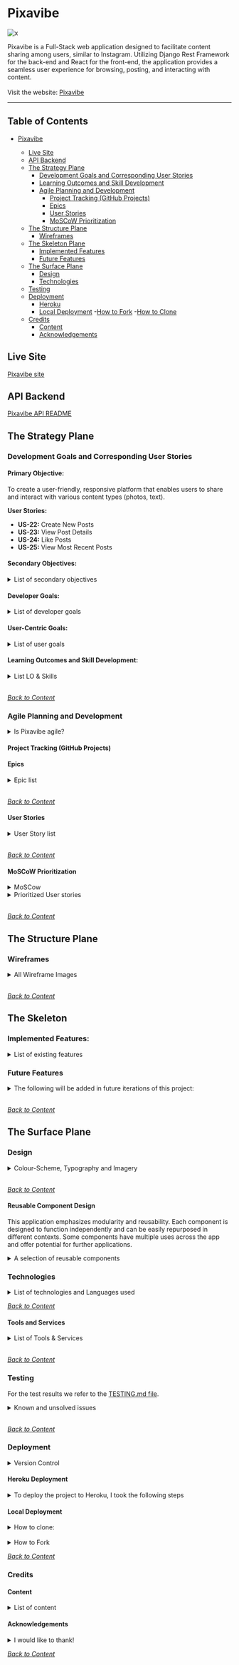 # Pixavibe

![x](/documentation/readme-image/amiresponsive.webp)

Pixavibe is a Full-Stack web application designed to facilitate content sharing among users, similar to Instagram. Utilizing Django Rest Framework for the back-end and React for the front-end, the application provides a seamless user experience for browsing, posting, and interacting with content.
<br>
<br>
Visit the website: [Pixavibe](https://pixavibe-frontend-e53fa907f215.herokuapp.com/)
<br>

<hr>

## Table of Contents

- [Pixavibe](#pixavibe)

  - [Live Site](#live-site)
  - [API Backend](#api-backend)
  - [The Strategy Plane](#the-strategy-plane)
    - [Development Goals and Corresponding User Stories](#development-goals-and-corresponding-user-stories)
    - [Learning Outcomes and Skill Development](#learning-outcomes-and-skill-development)
    - [Agile Planning and Development](#agile-planning-and-development)
      - [Project Tracking (GitHub Projects)](#project-tracking-github-projects)
      - [Epics](#epics)
      - [User Stories](#user-stories)
      - [MoSCoW Prioritization](#moscow-prioritization)
  - [The Structure Plane](#the-structure-plane)
    - [Wireframes](#wireframes)
  - [The Skeleton Plane](#the-skeleton-plane)
    - [Implemented Features](#implemented-features)
    - [Future Features](#future-features)
  - [The Surface Plane](#the-surface-plane)
    - [Design](#design)
    - [Technologies](#technologies)
  - [Testing](#testing)
  - [Deployment](#deployment)
    - [Heroku](#heroku-deployment)
    - [Local Deployment](#local-deployment) -[How to Fork](#how-to-fork) -[How to Clone](#how-to-clone)
  - [Credits](#credits)
    - [Content](#content)
    - [Acknowledgements](#acknowledgements)

## Live Site

[Pixavibe site](https://pixavibe-frontend-e53fa907f215.herokuapp.com/)

## API Backend

[Pixavibe API README](https://github.com/JaqiKal/pixavibe-api/blob/main/README.md)

## The Strategy Plane

### Development Goals and Corresponding User Stories

#### Primary Objective:

To create a user-friendly, responsive platform that enables users to share and interact with various content types (photos, text).

**User Stories:**

- **US-22:** Create New Posts
- **US-23:** View Post Details
- **US-24:** Like Posts
- **US-25:** View Most Recent Posts

#### Secondary Objectives:

<details>
<summary>List of secondary objectives</summary>
<br>

1. **Implement essential social media features such as liking, commenting, and following.**

   **User Stories:**

   - **US-34:** Add Comments to Posts
   - **US-42:** Follow/Unfollow Users
   - **US-27:** View Liked Posts
   - **US-28:** View Followed Users' Posts
   - **US-30:** Add Tags to Posts
   - **US-47:** Block/(hide) Users
   - **US-70:** Blocked Users Cannot See or Interact with the User's Posts

2. **Ensure smooth and intuitive navigation for users.**

   **User Stories:**

   - **US-14:** Navbar View on Every Page
   - **US-15:** Seamless Page Navigation
   - **US-29:** Infinite Scroll
   - **US-32:** View Post Page

3. **Maintain high performance and scalability of the application.**

   **User Stories:**

   - **US-10:** Integrate Front-End and API
   </details>

#### Developer Goals:

<details>
<summary>List of developer goals</summary>
<br>

1. **Build a robust, scalable back-end using Django Rest Framework.**

   **User Stories:**

   - **US-7:** DRF - Set Up Django Project
   - **US-8:** DRF - Design Database Models
   - **US-9:** DRF - Implement API CRUD Operations

2. **Develop a dynamic, responsive front-end with React.js.**

   **User Stories:**

   - **US-5:** Design Responsive UI
   - **US-6:** Create Reusable Components

3. **Emphasize clean, maintainable code and efficient database usage.**

   **User Stories:**

   - **US-3:** SP - Set Up Project Repositories

4. **Ensure secure user authentication and authorization mechanisms.**

   **User Stories:**

   - **US-11:** DRF - Secure User Data
   - **US-16:** Sign Up For New Account
   - **US-17:** Sign In to Access Features
   - **US-18:** Logged In Status Check
   - **US-19:** Maintain Logged-In Status
   - **US-20:** Conditional Sign In/Up Options
   - **US-70:** Blocked Users Cannot See or Interact with the User's Posts

5. **Document the development process and deployment steps clearly in README files for both front-end and back-end repositories.**

   **User Stories:**

   - **US-4:** SP - Configure Dev Environment
   - **US-12:** Write React Component Tests
   - **US-13:** DRF - Write API Endpoint Tests
   </details>

#### User-Centric Goals:

<details>
<summary>List of user goals</summary>
<br>

1. **Provide an intuitive interface for users to easily post, edit, and delete content.**

   **User Stories:**

   - **US-22:** Create New Posts
   - **US-33:** Edit My Post Details
   - **US-37:** Delete My Comments
   - **US-38:** Edit My Comment
   - **US-44:** Edit My Profile
   - **US-45:** Update Username and Password

2. **Enable social interactions through commenting, liking, and following other users.**

   **User Stories:**

   - **US-34:** Add Comments to Posts
   - **US-24:** Like Posts
   - **US-42:** Follow/Unfollow Users
   - **US-21:** View User Avatars
   - **US-36:** Read Comments on Posts
   - **US-35:** View Comment Dates

3. **Ensure easy navigation and content discovery through effective search and filter functionalities.**

   **User Stories:**

   - **US-26:** Search Posts by Keywords
   - **US-31:** Search Posts by Tags
   - **US-43:** View All Posts by Specific User
   - **US-40:** View Most Followed Profiles
   - **US-41:** View User Stats
   - **US-61:** Add category to posts
   - **US-67:** Add category filter

4. **Deliver a responsive design for optimal user experience across devices.**

   **User Stories:**

   - **US-5:** Design Responsive UI
   </details>

#### Learning Outcomes and Skill Development:

<details>
<summary>List LO & Skills</summary>
<br>

1. **To master Full-Stack development by building a comprehensive web application from scratch.**

   **User Stories:**

   - **US-7:** DRF - Set Up Django Project
   - **US-10:** Integrate Front-End and API

2. **To improve front-end skills with React.js, focusing on component-based architecture, state management, and responsive design.**

   **User Stories:**

   - **US-6:** Create Reusable Components
   - **US-5:** Design Responsive UI

3. **To refine back-end development abilities using Django Rest Framework, emphasizing API development, database design, and secure authentication.**

   **User Stories:**

   - **US-8:** DRF - Design Database Models
   - **US-11:** DRF - Secure User Data
   - **US-46:** DRF - Implement Blocking Functionality
   - **US-48:** DRF - Create Contact Form
   - **US-50:** DRF - Implement Post Tagging

4. **To apply Agile methodologies for efficient project management, incorporating user feedback and adapting to changing requirements.**

   **User Stories:**

   - **US-3:** SP - Set Up Project Repositories
   - **US-2:** SP - Identify Key Features

</details>
<br>

_<span style="color: blue;">[Back to Content](#table-of-contents)</span>_

### Agile Planning and Development

<details>
<summary>Is Pixavibe agile?</summary>
<br>

Agile methodologies and principles guide the planning and creation of Pixavibe. While not adhering strictly to traditional Agile methodologies, such as scheduled sprints or scrums. We base the development process on Agile principles, focusing on flexibility, continuous improvement, and rapid adaptation to change. Instead of using sprints, we focus directly on developing epics corresponding to backend apps and following the priority level on the User Stories within each epic. 

Our high level approach is to divide the project into phases: plan, development (incl unit testing & function testing) and continuous deployment. Documentation is created, continuously reviewed and updated along the way. Our approach is straightforward: develop features in a logical sequence, addressing core functionalities first before expanding to more complex features.

When we encounter bugs or issues, we record them as bug issues and add them to the backlog, rather than halting development. This allows us to continue progressing in other areas while periodically revisiting and prioritizing the backlog based on severity and impact. This method ensures that we maintain development momentum while systematically addressing and resolving issues.

We actively seek and analyze user feedback to identify areas for improvement, ensuring the product continuously evolves to meet user needs and expectations effectively.

We used a project [kanban board](https://github.com/users/JaqiKal/projects/14) to track progress, moving user stories between 'Todo', 'In Progress', 'Bug', and 'Done' columns as appropriate.
</details>

#### Project Tracking (GitHub Projects)

#### Epics

<details>
<summary>Epic list</summary>

<br>

- [EPIC#51: Define Set Up and Project Scope](https://github.com/JaqiKal/pixavibe-frontend/issues/51) This epic defines the project's scope and vision, identify key features, and set up the project repositories and development environment to ensure all stakeholders have a clear understanding of the project's goals and objectives and to manage the codebase efficiently.
- [EPIC#52: Design and Implement User Interface](https://github.com/JaqiKal/pixavibe-frontend/issues/52) This epic design a responsive and user-friendly interface using React to provide a seamless experience across devices.
- [EPIC#53: Set Up and Secure Django Rest Framework](https://github.com/JaqiKal/pixavibe-frontend/issues/53) This epic set up the Django Rest Framework and secure user data for building and maintaining the API.
- [EPIC#54: Integrate Front-End and Back-End](https://github.com/JaqiKal/pixavibe-frontend/issues/54) This epic ensure dynamic data fetching and display by integrating the front-end with the back-end API.
- [EPIC#55: Testing](https://github.com/JaqiKal/pixavibe-frontend/issues/55) This epic is about writing tests to ensure the functionality and reliability of the application.
- [EPIC#56: Navigation & Authentication](https://github.com/JaqiKal/pixavibe-frontend/issues/56) This epic implement navigation and authentication features to enhance user experience and security.
- [EPIC#57: Adding & Liking Posts](https://github.com/JaqiKal/pixavibe-frontend/issues/57) This epic enable users to create, view, and like posts to engage with the content.
- [EPIC#58: The Posts Page](https://github.com/JaqiKal/pixavibe-frontend/issues/58) This epic provide features to view and interact with posts, including searching and infinite scroll.
- [EPIC#59: The Post Page](https://github.com/JaqiKal/pixavibe-frontend/issues/59) This epic
- [EPIC#60: The Profile Page](https://github.com/JaqiKal/pixavibe-frontend/issues/60) This epic enable users to manage their profiles and interact with other user profiles.
- [EPIC#62: A blocking functionality so that users can manage their privacy](https://github.com/JaqiKal/pixavibe-frontend/issues/62) This epic strengthen user privacy by implementing effective blocking capabilities
- [EPIC#63: Streamlining User Engagement and Feedback Processes](https://github.com/JaqiKal/pixavibe-frontend/issues/63) This epic facilitate Efficient User Communication and Feedback Management.
- [EPIC#64: Enhance content organization through hashtags](https://github.com/JaqiKal/pixavibe-frontend/issues/64) This epic improve Content Accessibility and Organization via Advanced Tagging.

</details>

<br>

_<span style="color: blue;">[Back to Content](#table-of-contents)</span>_

#### User Stories

<details>
<summary>User Story list</summary>

<br>

SP = Set up phase, aka inception /sprint zero, foundational tasks necessary before main development begins.<br>
DRF = developing functionalities that are typically part of the Django REST Framework (DRF) phase.<br>

The unmarked are part of the development during Frontend phase.<br>

| US-ID                                                        | Area                        | User story Title                                           | Statement                                                                                                                                                               |
| ------------------------------------------------------------ | --------------------------- | ---------------------------------------------------------- | ----------------------------------------------------------------------------------------------------------------------------------------------------------------------- |
| [1](https://github.com/JaqiKal/pixavibe-frontend/issues/1)   | Scope                       | SP - Define Project Scope                                  | As a product owner, I want to define the project scope and vision so that all stakeholders have a clear understanding of the project's goals and objectives             |
| [2](https://github.com/JaqiKal/pixavibe-frontend/issues/2)   | Scope                       | SP - Identify Key Features                                 | As a product owner, I want to identify key features and functionalities required for the application so that it meets user needs effectively                            |
| [3](https://github.com/JaqiKal/pixavibe-frontend/issues/3)   | Development                 | SP - Set Up Project Repositories                           | As a developer, I want to set up a project repository for the front-end and back-end so that I can manage the codebase efficiently                                      |
| [4](https://github.com/JaqiKal/pixavibe-frontend/issues/4)   | Development                 | SP - Configure Dev Environment                             | As a developer, I want to configure the development environment so that I can ensure consistent setup across different machines                                         |
| [5](https://github.com/JaqiKal/pixavibe-frontend/issues/5)   | Development                 | Design Responsive UI                                       | As a developer, I want to design a responsive user interface using React so that users have a seamless experience across devices                                        |
| [6](https://github.com/JaqiKal/pixavibe-frontend/issues/6)   | Development                 | Create Reusable Components                                 | As a developer, I want to create reusable components in React so that the codebase is maintainable and scalable                                                         |
| [7](https://github.com/JaqiKal/pixavibe-frontend/issues/7)   | Development                 | DRF - Set Up Django Project                                | As a developer, I want to create a Django project and set up the Django Rest Framework so that I can build the API                                                      |
| [8](https://github.com/JaqiKal/pixavibe-frontend/issues/5)   | Development                 | DRF - Design Database Models                               | As a developer, I want to design database models so that the data is structured logically                                                                               |
| [9](https://github.com/JaqiKal/pixavibe-frontend/issues/9)   | Development                 | DRF - Implement API CRUD Operations                        | As a developer, I want to implement CRUD operations in the API so that users can manage their content                                                                   |
| [10](https://github.com/JaqiKal/pixavibe-frontend/issues/10) | Development                 | Integrate Front-End and API                                | As a developer, I want to integrate the front-end with the back-end API so that data can be fetched and displayed dynamically                                           |
| [11](https://github.com/JaqiKal/pixavibe-frontend/issues/11) | Development                 | DRF - Secure User Data                                     | As a developer, I want to secure user data by storing passwords hashed and ensuring sensitive information is protected                                                  |
| [12](https://github.com/JaqiKal/pixavibe-frontend/issues/12) | Development                 | Write React Component Tests                                | As a developer, I want to write tests so that I can ensure the functionality of my React components                                                                     |
| [13](https://github.com/JaqiKal/pixavibe-frontend/issues/13) | Development                 | DRF - Write API Endpoint Tests                             | As a developer, I want to write tests so that I can verify the correctness of the API endpoints                                                                         |
| [14](https://github.com/JaqiKal/pixavibe-frontend/issues/14) | Navigation & Authentication | Navbar View on Every Page                                  | As a user I can view a navbar from every page so that I can navigate easily between pages                                                                               |
| [15](https://github.com/JaqiKal/pixavibe-frontend/issues/15) | Navigation & Authentication | Seamless Page Navigation                                   | As a user I can navigate through pages quickly so that I can view content seamlessly without page refresh                                                               |
| [16](https://github.com/JaqiKal/pixavibe-frontend/issues/16) | Navigation & Authentication | Sign Up for New Account                                    | As a user I can create a new account so that I can access all the features for signed up users                                                                          |
| [17](https://github.com/JaqiKal/pixavibe-frontend/issues/17) | Navigation & Authentication | Sign In to Access Features                                 | As a user I can sign in to the app so that I can access functionality for logged in users                                                                               |
| [18](https://github.com/JaqiKal/pixavibe-frontend/issues/18) | Navigation & Authentication | Logged In Status Check                                     | As a user I can tell if I am logged in or not so that I can log in if I need to                                                                                         |
| [19](https://github.com/JaqiKal/pixavibe-frontend/issues/19) | Navigation & Authentication | Maintain Logged-In Status                                  | As a user I can maintain my logged-in status until I choose to log out so that my user experience is not compromised                                                    |
| [20](https://github.com/JaqiKal/pixavibe-frontend/issues/20) | Navigation & Authentication | Conditional Sign In/Up Options                             | Conditional rendering - As a logged out user I can see sign in and sign up options so that I can sign in/sign up                                                        |
| [21](https://github.com/JaqiKal/pixavibe-frontend/issues/21) | Navigation & Authentication | View User Avatars                                          | As a user I can view user's avatars so that I can easily identify users of the application                                                                              |
| [22](https://github.com/JaqiKal/pixavibe-frontend/issues/22) | Adding & Liking Posts       | Create New Posts                                           | As a logged in user I can create posts so that I can share my images with the world!                                                                                    |
| [23](https://github.com/JaqiKal/pixavibe-frontend/issues/23) | Adding & Liking Posts       | View Post Details                                          | As a user I can view the details of a single post so that I can learn more about it                                                                                     |
| [24](https://github.com/JaqiKal/pixavibe-frontend/issues/24) | Adding & Liking Posts       | Like Posts                                                 | As a logged in user I can like a post so that I can show my support for the posts that interest me                                                                      |
| [25](https://github.com/JaqiKal/pixavibe-frontend/issues/25) | The Posts Page              | View Most Recent Posts                                     | As a user I can view all the most recent posts, ordered by most recently created first so that I am up to date with the newest content                                  |
| [26](https://github.com/JaqiKal/pixavibe-frontend/issues/26) | The Posts Page              | Search Posts by Keywords                                   | As a user, I can search for posts with keywords, so that I can find the posts and user profiles I am most interested in                                                 |
| [27](https://github.com/JaqiKal/pixavibe-frontend/issues/27) | The Posts Page              | View Liked Posts                                           | As a logged in user I can view the posts I liked so that I can find the posts I enjoy the most                                                                          |
| [28](https://github.com/JaqiKal/pixavibe-frontend/issues/28) | The Posts Page              | View Followed Users' Posts                                 | As a logged in user I can view content filtered by users I follow so that I can keep up to date with what they are posting about                                        |
| [29](https://github.com/JaqiKal/pixavibe-frontend/issues/29) | The Posts Page              | Infinite scroll                                            | As a user I can keep scrolling through the images on the site, that are loaded for me automatically so that I don't have to click on "next page" etc                    |
| [30](https://github.com/JaqiKal/pixavibe-frontend/issues/30) | The Posts Page              | Add hashtags to Posts                                      | As a user, I want to add hashtags to my posts so that they are easier to find                                                                                           |
| [31](https://github.com/JaqiKal/pixavibe-frontend/issues/31) | The Posts Page              | Search Posts by hashtag                                    | As a user, I want to search for posts by hashtags so that I can find related content                                                                                    |
| [67](https://github.com/JaqiKal/pixavibe-frontend/issues/67) | The Posts Page              | Add category to posts                                      | As a user, I want to add category to my posts so that they are easier to find                                                                                           |
| [71](https://github.com/JaqiKal/pixavibe-frontend/issues/71) | The Posts Page              | Add category filter                                        | As a user, I want to be able to filter category so that posts are easier to find                                                                                        |
| [32](https://github.com/JaqiKal/pixavibe-frontend/issues/32) | The Post Page               | View Post Page                                             | As a user I can view the posts page so that I can read the comments about the post                                                                                      |
| [33](https://github.com/JaqiKal/pixavibe-frontend/issues/33) | The Post Page               | Edit My Post Details                                       | As a post owner I can edit my post title and description so that I can make corrections or update my post after it was created                                          |
| [34](https://github.com/JaqiKal/pixavibe-frontend/issues/34) | The Post Page               | Add Comments to Posts                                      | As a logged in user I can add comments to a post so that I can share my thoughts about the post                                                                         |
| [35](https://github.com/JaqiKal/pixavibe-frontend/issues/35) | The Post Page               | View Comment Dates                                         | As a user I can see how long ago a comment was made so that I know how old a comment is                                                                                 |
| [36](https://github.com/JaqiKal/pixavibe-frontend/issues/36) | The Post Page               | Read Comments on Posts                                     | As a user I can read comments on posts so that I can read what other users think about the posts                                                                        |
| [37](https://github.com/JaqiKal/pixavibe-frontend/issues/37) | The Post Page               | Delete My Comments                                         | As an owner of a comment I can delete my comment so that I can control removal of my comment from the application                                                       |
| [38](https://github.com/JaqiKal/pixavibe-frontend/issues/38) | The Post Page               | Edit My comment                                            | As an owner of a comment I can edit my comment so that I can fix or update my existing comment                                                                          |
| [39](https://github.com/JaqiKal/pixavibe-frontend/issues/39) | The Profile Page            | View User Profiles                                         | As a user I can view other users profiles so that I can see their posts and learn more about them                                                                       |
| [40](https://github.com/JaqiKal/pixavibe-frontend/issues/40) | The Profile Page            | View Most Followed Profiles                                | As a user I can see a list of the most followed profiles so that I can see which profiles are popular                                                                   |
| [41](https://github.com/JaqiKal/pixavibe-frontend/issues/41) | The Profile Page            | View User Stats                                            | As a user I can view statistics about a specific user: bio, number of posts, follows and users followed so that I can learn more about them                             |
| [42](https://github.com/JaqiKal/pixavibe-frontend/issues/42) | The Profile Page            | Follow/Unfollow Users                                      | Follow/Unfollow a user: As a logged in user I can follow and unfollow other users so that I can see and remove posts by specific users in my posts feed                 |
| [43](https://github.com/JaqiKal/pixavibe-frontend/issues/43) | The Profile Page            | View All Posts by specific User                            | As a user I can view all the posts by a specific user so that I can catch up on their latest posts, or decide I want to follow them                                     |
| [44](https://github.com/JaqiKal/pixavibe-frontend/issues/44) | The Profile Page            | Edit My Profile                                            | As a logged in user I can edit my profile so that I can change my profile picture and bio                                                                               |
| [45](https://github.com/JaqiKal/pixavibe-frontend/issues/45) | The Profile Page            | Update username and password                               | As a logged in user I can update my username and password so that I can change my display name and keep my profile secure                                               |
| [46](https://github.com/JaqiKal/pixavibe-frontend/issues/46) | The Profile Page            | DRF - Implement Blocking Functionality                     | As a developer, I want to implement a blocking functionality so that users can manage their privacy effectively                                                         |
| [47](https://github.com/JaqiKal/pixavibe-frontend/issues/47) | The Profile Page            | Block/(Hide) Users                                         | As a user, I want to be able to block other users so that they cannot interact with my content                                                                          |
| [48](https://github.com/JaqiKal/pixavibe-frontend/issues/48) | The Profile Page            | DRF - Create Contact Form                                  | As a developer, I want to create a contact form that stores user queries, complaints, or suggestions in the Contact model so that the platform can handle user feedback |
| [49](https://github.com/JaqiKal/pixavibe-frontend/issues/49) | The Profile Page            | Send Feedback to Admins                                    | As a user, I want to send feedback or queries to the platform administrators so that I can report issues or suggest improvements                                        |
| [50](https://github.com/JaqiKal/pixavibe-frontend/issues/50) | The Profile Page            | DRF - Implement Post Tagging                               | As a developer, I want to implement tagging functionality for posts so that users can categorize their content                                                          |
| [70](https://github.com/JaqiKal/pixavibe-frontend/issues/70) | The Profile Page            | Blocked users cannot see or interact with the user's posts | As a user, I want to block other users so that they cannot see or interact with my posts                                                                                |
</details> <br>

_<span style="color: blue;">[Back to Content](#table-of-contents)</span>_

#### MoSCoW Prioritization

<details>
<summary>MoSCow </summary>
<br>
By focusing on the Must Have features, the project ensures the highest priority tasks are completed first, delivering a functional and valuable product to users. The Should Have and Could Have features provide room for enhancements and future iterations, aligning with both the MoSCoW method and the Pareto principle for effective project management.

- Must Have: <br>
  Includes tasks that set up the project foundation and core functionalities necessary for the project to operate (setting up the environment, repositories, core CRUD operations, and essential user features).

- Should Have: <br>
  Enhances usability, maintainability, and user experience, but are not critical for the initial launch (responsive design, navigation improvements, additional user profile features).

- Could Have: <br>
  Adds value but can be deferred without impacting the core functionality (tagging, advanced user interactions, and feedback mechanisms).

- Won't Have: <br>
Deferred features that are not essential for the initial launch but could be considered for future phases (infinite scroll).
<br>
</details>

<details>
<summary>Prioritized User stories </summary>
<br>

| Phase    | US-ID | Must Have                     | Should Have                     | Could Have                       |
| -------- | ----- | ----------------------------- | ------------------------------- | -------------------------------- |
| SP       | 1     | Define Project Scope          |                                 |                                  |
| SP       | 2     | Identify Key Features         |                                 |                                  |
| SP       | 3     | Set Up Project Repositories   |                                 |                                  |
| SP       | 4     | Configure Dev Environment     |                                 |                                  |
| DRF      | 7     | Set Up Django Project         |                                 |                                  |
| DRF      | 8     | Design Database Models        |                                 |                                  |
| DRF      | 9     | Implement API CRUD Operations |                                 |                                  |
| DRF      | 10    | Integrate Front-End and API   |                                 |                                  |
| DRF      | 11    | Secure User Data              |                                 |                                  |
| Frontend | 16    | Sign Up for New Account       |                                 |                                  |
| Frontend | 17    | Sign In to Access Features    |                                 |                                  |
| Frontend | 22    | Create New Posts              |                                 |                                  |
| Frontend | 23    | View Post Details             |                                 |                                  |
| Frontend | 24    | Like Posts                    |                                 |                                  |
| Frontend | 25    | View Most Recent Posts        |                                 |                                  |
| Frontend | 39    | View User Profiles            |                                 |                                  |
| Frontend | 42    | Follow/Unfollow Users         |                                 |                                  |
| Frontend | 44    | Edit My Profile               |                                 |                                  |
| Frontend | 67    | Add category to posts         |                                 |                                  |
| Frontend | 71    | Add category filter           |                                 |                                  |
| Frontend | 5     |                               | Design Responsive UI            |                                  |
| Frontend | 6     |                               | Create Reusable Components      |                                  |
| Frontend | 12    |                               | Write React Component Tests     |                                  |
| Frontend | 13    |                               | Write API Endpoint Tests        |                                  |
| Frontend | 14    |                               | Navbar View on Every Page       |                                  |
| Frontend | 15    |                               | Seamless Page Navigation        |                                  |
| Frontend | 18    |                               | Logged In Status Check          |                                  |
| Frontend | 19    |                               | Maintain Logged-In Status       |                                  |
| Frontend | 20    |                               | Conditional Sign In/Up Options  |                                  |
| Frontend | 21    |                               | View User Avatars               |                                  |
| Frontend | 27    |                               | View Liked Posts                |                                  |
| Frontend | 28    |                               | View Followed Users' Posts      |                                  |
| Frontend | 32    |                               | View Post Page                  |                                  |
| Frontend | 33    |                               | Edit My Post Details            |                                  |
| Frontend | 34    |                               | Add Comments to Posts           |                                  |
| Frontend | 36    |                               | Read Comments on Posts          |                                  |
| Frontend | 37    |                               | Delete My Comments              |                                  |
| Frontend | 38    |                               | Edit My comment                 |                                  |
| Frontend | 43    |                               | View All Posts by specific User |                                  |
| Frontend | 45    |                               | Update username and password    |                                  |
| Frontend | 30    |                               |                                 | Add Tags to Posts                |
| Frontend | 31    |                               |                                 | Search Posts by Tags             |
| Frontend | 35    |                               |                                 | View Comment Dates               |
| Frontend | 40    |                               |                                 | View Most Followed Profiles      |
| Frontend | 41    |                               |                                 | View User Stats                  |
| DRF      | 46    |                               |                                 | Implement Blocking Functionality |
| Frontend | 47    |                               |                                 | Block Users                      |
| DRF      | 48    |                               |                                 | Create Contact Form              |
| Frontend | 49    |                               |                                 | Send Feedback to Admins          |
| DRF      | 50    |                               |                                 | Implement Post Tagging           |
| Frontend | 29    |                               |                                 | Infinite scroll                  |

</details>
<br>

_<span style="color: blue;">[Back to Content](#table-of-contents)</span>_

## The Structure Plane

### Wireframes

<details>
<summary>All Wireframe Images</summary>
<br>

Login/Signup

![X](/documentation/readme-image/wireframes/wireframe_login_register.webp)

Posts Page

![X](/documentation/readme-image/wireframes/wireframe_auth_home.webp)

Post Page

![X](/documentation/readme-image/wireframes/wireframe_postdetail.webp)

Profile

![X](/documentation/readme-image/wireframes/wireframe_profile.webp)

Contact

![X](/documentation/readme-image/wireframes/wireframe_contact.webp)

Log out

![X](/documentation/readme-image/wireframes/wireframe_nonauth.png)

</details>
<br>

_<span style="color: blue;">[Back to Content](#table-of-contents)</span>_

## The Skeleton

### Implemented Features:

<details>
<summary>List of existing features</summary>
<br>

**General Features**

- Authorization checks - Keeping It Secure

  - Strong Authorization Checks: We’ve got layers of protection with JWT tokens and CORS headers. Only authorized users get in!
  - Access Control: Unauthorized? Sorry, but you’ll be sent packing. We always check your credentials before you get to see any user data.

- Form validation - Smooth and Error-Free Forms

  - Data Validation: We make sure your data is good to go, both on the frontend and backend.
  - Image Control: No oversized images here! We have custom validators keeping those file sizes in check.
  - Safe Defaults: Default values and character limits keep things neat and tidy.
  - Backup and default values

- Ready for Anything

  - Profile Pics: Don’t worry about broken images—default profile pictures have got your back.
  - Auto Profiles: Every new user gets a profile automatically. No null references on our watch!

- Error pages or as better known Oops! Pages

  - Error Pages: If you wander into the unknown, a “Page Not Found” error will guide you back on track.

- Responsive Design: Looks Great Everywhere: Our site adjusts beautifully across all devices.
  Complete Control

- CRUD Operations: Create, read, update, and delete your content and profiles with ease.

-User Interaction - Get Involved: Like, comment, follow—get the full experience based on your authorization status. Pixavibe administrator have superuser authority and manages full CRUD.

- Create - users can register a new user account, authenticated users can create post(s) and create a comment(s)
- Read - authenticated users can view their posts, comments, and their profile image.
- Update - authenticated users can update their profile image, username and password, and edit and save comments, its title, and select/deselect category and save it.
- Delete - authenticated users can delete their own comments and posts.

**SignIn/SignUp Page** <br>
Join the Fun: Creating an account is easy-peasy. After signing up, you’ll be whisked to the sign-in page. Already signed in? You’ll head straight to the home page.

![X](/documentation/readme-image/existing_feat/signin.webp)

![X](/documentation/readme-image/existing_feat/signup.webp)

**Navigation Bar** <br>
Always There for You: The navigation bar adapts to whether you’re signed in or not, and it looks great on any screen size.

![x](/documentation/readme-image/existing_feat/iph-nav.webp)

![x](/documentation/readme-image/existing_feat/air-nav.webp)

**Profile Page**
<br>
Showcase Yourself: See detailed info about users, including posts, followers, and who they follow. If you follow them, it’s highlighted. Add personal touches with a dedicated info section. Follow or hide users unless it’s your own profile. All posts from the profile owner are displayed below. Click on the three dots and edit your profile, change username, change password

![x](/documentation/readme-image/existing_feat/profile_edit_dropdown.webp)

![x](/documentation/readme-image/existing_feat/full_profile_own.webp)

![x](/documentation/readme-image/existing_feat/edit_profile_bio.webp)

![x](/documentation/readme-image/existing_feat/edit_profile_name.webp)

![x](/documentation/readme-image/existing_feat/edit_profile_pw.webp)

Hide with Block button, hidden profile is not seen in feeds, and will not appear when searched on.
Sometimes one may need some mild curating... Hidden user is still able to see and interact with the blocker. In coming development iterations this feature will evolve to become a true block, where no interaction will be permitted from the blocked user.

![x](/documentation/readme-image/existing_feat/hide.webp)

**Profiles Sidebar**
<br>
Popular Profiles: Check out the most followed profiles. Follow or unfollow with a click, and enjoy a sidebar that fits perfectly on any screen.

![x](/documentation/readme-image/existing_feat/popular_profile.webp)

**Posts page**
<br>
Endless Inspiration: Browse posts infinitely! Use the search bar to find posts by title or username. Use category to filter. See your personalized feed of posts from those you follow and liked posts. Blocked users won’t show up.

![x](/documentation/readme-image/existing_feat/postlist.webp)

Category filter

![x](/documentation/readme-image/existing_feat/category_before_after.webp)

Follow/unfollow

![x](/documentation/readme-image/existing_feat/follow_unfollow.webp)

Like/unlike

![x](/documentation/readme-image/existing_feat/like_nolike.webp)

Block/ unblock

![x](/documentation/readme-image/existing_feat/hide.webp)

**Post Page**
<br>
Dive into Details: See all the nitty-gritty about a post, including comments. Edit or delete your posts easily. Tag posts with one category, and (once the bug’s fixed) multiple hashtags. The multi-hashtag feature is hidden for now due to [BUG#68](https://github.com/JaqiKal/pixavibe-frontend/issues/68). Like the category tagging, it offers a predefined list to select/deselect multiple hashtags. However, once a post is saved, you can't change the hashtags during edits. To avoid a bad user experience, we've temporarily hidden this feature in the belly of our scrumptious app.

Owner´s post(s), me, myself and I!

![x](/documentation/readme-image/existing_feat/postdetail.webp)

Edit Image, Title, Content, Category

![x](/documentation/readme-image/existing_feat/edit_postdetail.webp)

Select a category tag and add to post. Makes life easier when one can filter on category.

![x](/documentation/readme-image/existing_feat/add_post_category_dropdown.webp)

Dropdown menu for edit and delete of individual post.

![x](/documentation/readme-image/existing_feat/edit_delete.webp)

Edit Comments

![x](/documentation/readme-image/existing_feat/comment_suite.webp)

**Contact Form**
<br>
Get in Touch: Use our form to reach out. A friendly modal will thank you for your message, but just a heads up—this is a student project, so we’re not monitoring messages closely. Thanks for testing!

![x](/documentation/readme-image/existing_feat/contact.webp)

![x](/documentation/readme-image/existing_feat/contact_modal.webp)

</details>

### Future Features

<details>
<summary>The following will be added in future iterations of this project:</summary>
<br>

- **Hashtags**: Organize and filter content using hashtags to connect users. This feature is on hold due to [BUG#68](https://github.com/JaqiKal/pixavibe-frontend/issues/68). The issue involves an inability to save new hashtags after editing a post, leading to the retention of the previous selection. The multi-select form for hashtags was removed to avoid confusion and disruption until a solution is found.
- **Admin Page Expansion**: Enhance the admin page to manage various tasks, such as handling messages sent through the contact form. This would allow admins to respond directly to users from a dedicated admin-only page.
- **Chat/Direct Messaging**: Introduce a chat or direct messaging function to facilitate user communication.
- **Alert Notifications**: Implement alert notifications for broadcasting messages to all users.
- **Block Feature Evolution**: Currently, blocking hides users. In the future, it will also prevent the blocked user from interacting with the blocker’s content.
- **Profile Customization**: Allow users to customize their profiles with themes, backgrounds, and additional information fields.
- **Content Recommendations**: Implement a recommendation system to suggest posts, users, or hashtags based on user activity and preferences.
- **Enhanced Search**: Improve search functionality to include advanced filters and sorting options, making it easier for users to find specific content.
- **Content Moderation Tools**: Provide tools for users to report inappropriate content and for admins to review and manage reports efficiently.
- **Integration with External Services**: Allow users to link their accounts with external services such as social media platforms for seamless content sharing and authentication.
</details>
<br>

_<span style="color: blue;">[Back to Content](#table-of-contents)</span>_

## The Surface Plane

### Design

<details>
<summary>Colour-Scheme, Typography and Imagery</summary>
<br>
We were reminiscing about our childhood and the simple joys that filled those days. One such joy was an enterprise that delivered ice cream directly from the factory to our doorstep. Even now, it brings a smile to our faces. The colors in our palette are inspired by our favorite ice cream flavors from those cherished memories. A joyous recollection forms the foundation of our color scheme.

- Page background colour is a light shade of lilac (#e7d5e6;).
- Navbar are light green (#e8f7ef)
- Main text is Lilac (#6d398a)
- Links and Icons are lilac (#6d398a)
- Container text is lilac (#6d398a)
- Icon and Link hover is green (#0ctb04)
- Border line and shadow is light lilac (#f0d2ee)
- Follow/unfollow button shift between (#2142b2/#f0f8ff)
- Block/unblock button shift between (#7d726c/#e7d5e6)
- SignIn button shift between (#bc9bbb/#6d398a)
- SignUp button shift between (#6d398a/#bc9bbb)
- Contact form button shift between (#0c7b04/#bc9bbb)

![palette](/documentation/readme-image/pixawibe_palette.webp)
<br>

#### Typography

The main font used on the website is "DM Sans".

![font](/documentation/readme-image/font_dm-sans.webp)

<br>

_<span style="color: blue;">[Back to Content](#table-of-contents)</span>_

#### Imagery

The images on this website are made by DALL-E or if in post feed, private origin.
</details><br>

_<span style="color: blue;">[Back to Content](#table-of-contents)</span>_

#### Reusable Component Design

This application emphasizes modularity and reusability. Each component is designed to function independently and can be easily repurposed in different contexts. Some components have multiple uses across the app and offer potential for further applications.

<details>

<summary>A selection of reusable components</summary>

<br>

**Asset component**

- Purpose: Display a media asset, such as images, spinner animations, and messages.
- Props: src, message, spinner
- Usage: `const Asset` is considered a reusable component and has been reused in: NotFound.js, PostCreateForm.js, PostPage.js, PostsPage.js, PopularProfiles.js, ProfilePage.js to display a spinner whenever content is loading.

**Avatar component**

- Purpose: Display user profile images.
- Props: profile, owner, image
  Usage: `const Avatar` is considered a reusable component and has been reused in: NavBar.js, Comment.js, CommentCreateForm.js, Post.js and Profile.js to handle and import the avatar for the user

**CategorySelect Component**

- Purpose: This component encompasses functionality that fetches categories from an API and displays them in a dropdown menu, allowing users to filter items based on the selected category. It can be reused in different situations where a dropdown list with filtering for categories is needed.
- Props: setFilter: Function to update the selected category filter, mobile: Boolean to indicate if the component is in mobile view.
- Usage: `const CategoryFilter` is considered a reusable component and has been reused in: PostsPage.js to render the Category filtering of posts.
- Potential uses: Filtering options in other lists or content sections.

**Comment**

- Purpose: This component is designed to display a comment with options to edit or delete it if the current user is the owner. This component can be reused in different contexts where similar functionality is needed such as blog post comments, forum threads or product reviews.
- Props: id, content, owner and more...
- Usage:`const Comment`is considered a reusable component and has been reused in: PostPage.js to fetch comments related to the specific post.
  Potential uses: The comment component could be easily reused on profile pages to display all comments made by a specific user.

**MoreDropdown Component**

- Purpose: Provide a dropdown menu for actions like editing and deleting items. Can be reused as a simple dropdown menu in different scenarios for when users need to edit a comment, post, photos etc.
- Props: handleEdit: Function to handle the edit action, handleDelete:
- Usage: `const MoreDropdown` is considered a reusable component and has been reused in Comment.js, Post.js and ProfilePage.js to render the dropdown menu the enable the user to edit their data.
- Potential uses: Context menus for various content types that support edit and delete actions.

**Navbar**

- Purpose: This component presents a form for users to update their passwords. It can be reused across different parts of the application where password updating functionality is needed.
  -Usage: `const NavBar` is considered a reusable component and has been reused in: App.js to render the navbar on the entire website no matter what url path the user is currently located at.
  Potential uses: Could be fitted onto a completely different app with small routing adjustments.

**Post**
- Purpose: Display a specific post.
- Props: id, title, content, owner and more.
- Usage: `const Post` is considered a reusable component and has been reused in: PostPage.js and PostsPage.js to import all the data related to the specific post.Post feed, Post detail page, Profile page.
- Potential uses: Could be used for a "featured post" component or a list of the most popular posts of all time. Forum threads or Portfolio showcases.

**ProfileDataContext and CurrentUserContext**

- Purpose: Manage user and profile data across the application.
- Usage:
  - CurrentUserContext: Provides current user data.
  - ProfileDataContext: Provides profile data, such as popular profiles.
- Used in: Various components requiring user or profile data.
- Potential uses: Any component that needs to access or manipulate user-related state efficiently.

**Profile**
- Purpose: This component is designed to render a user profile with options for following/unfollowing and block/unblock based on the current user's interaction status with the profile.
- Props: profile, owner, image
- Usage: Can be used as a Community memeber widget, Author card in blog posts, Participant list in events pages.
From this component const Profile is considered a reusable component and has been reused in: PopularProfiles.js tho render the profiles in the popular profiles field.
- Potential uses: Highly reusable, convenient to use anywhere where you need to show the profile/user associated with a piece of content.

</details>

### Technologies

<details>
<summary>List of technologies and Languages used</summary>
<br>

#### Language

- [HTML](https://en.wikipedia.org/wiki/HTML) is used to structure the content of the application.
- [CSS](https://en.wikipedia.org/wiki/CSS) is applied to style the application, enhancing the user interface..
- [JavaScript](https://sv.wikipedia.org/wiki/Javascript) adds interactivity to web pages, improving the user experience.
- [JSX](https://legacy.reactjs.org/docs/faq-build.html#gatsby-focus-wrapper) & [Intro JSX](https://legacy.reactjs.org/docs/introducing-jsx.html)

#### Frameworks, libraries and dependencies

- [Axios](https://axios-http.com/) - A promise-based HTTP client for both the browser and Node.js, Axios plays a key role in facilitating smooth communication between the frontend and backend. It was chosen for its ability to simplify HTTP requests to the REST API, eliminating the need to manually configure HTTP headers. Additionally, Axios supports 'interceptors', which are used to request a refresh token in the event of an HTTP 401 error. This feature enhances the user experience by keeping authenticated users signed in for up to 24 hours, rather than requiring them to sign in again after five minutes.
- [CSS Validator 0.11.0]() - A tool used to validate CSS code. It ensures that all CSS written for the project adheres to standard syntax rules and best practices. Using this validator helps in maintaining clean and error-free stylesheets, which is essential for consistent and predictable rendering across different browsers.
- [jwt-decode 3.1.2](https://www.npmjs.com/package/jwt-decode) - Used for decoding JSON web tokens, this tool has been essential for maintaining secure user authentication between the frontend and backend.
- [Multiselect React Dropdown 2.0.25]() - This component is used to provide a multi-select dropdown functionality in React applications. It allows users to select multiple options from a dropdown menu, enhancing the user interface by making it more interactive and user-friendly. This component is particularly useful for forms and filtering data where multiple selections are needed. It was chosen mostly because it is fun to try out. The functionality was proven, and very handy but unfortunately a bug in our code base is stopping us from showcasing it to users. It is going to be used for the Hashtag feature.
- [React 17.0.2](https://legacy.reactjs.org/docs/getting-started.html) - A JavaScript library for building user interfaces. An older version was chosen to stay inline with all other dependencies used as part of the Moments walkthrough which provided a base that this project was then modelled on.
- [React bootstrap 1.6.6](https://react-bootstrap.github.io/) - A frontend framework built for react that provides common components. React bootstrap was chosen to help speed up the development of this project and allow time to focused elsewhere.
- [React Router 5.3.4](https://github.com/remix-run/react-router) - This fully-featured routing library for React allowed for seamless site navigation, greatly enhancing the user experience.
- [react-infinite-scroll-component](https://www.npmjs.com/package/react-infinite-scroll-component) - Implemented to enable the loading of additional data sets upon scrolling, especially when data surpasses pagination limits.

</details>

_<span style="color: blue;">[Back to Content](#table-of-contents)</span>_

#### Tools and Services

<details>
<summary>List of Tools & Services</summary>

<br>

- [Am I Responsive?](http://ami.responsivedesign.is/) is used to show the website image on a range of devices.
- [ASPOSE](https://products.aspose.app/pdf/sv/conversion/jpg-to-webp#) is used to convert image to WEBP.
- [Balsamiq](https://balsamiq.com/) is used to create wireframes.
- [Coolors](https://coolors.co/) is used to create the colour scheme palette.
- [CSS Validation Service](https://jigsaw.w3.org/css-validator/#validate_by_input) is used to check code ensuring that my CSS is error-free and adheres to the latest web standards.
- [DevTools](https://developer.chrome.com/docs/devtools) to help in edit pages on-the-fly and diagnose problems quickly.
- [Diffchecker - text](https://www.diffchecker.com/text-compare/) is used to check code snippets.
- [Favicon.io](https://favicon.io/) is used to create favicon.
- [Font Awesome](https://fontawesome.com/) is used for the iconography on the website.
- [Git](https://git-scm.com/) is used for version control.
- [Gitpod](https://gitpod.io) streamlines your development process by providing a pre-configured, cloud-based development environment that's instantly ready for coding.
- [Github](https://github.com/) is essential for version control, allowing you to track changes, collaborate with others (if applicable), and secure online code storage.
- [Google Dev Tools](https://developers.google.com/web/tools) is used during testing, debugging and styling.
- [Google Fonts](https://fonts.google.com/) is a catalog of free, open-source fonts. Used for typography.
- [Heroku](https://www.heroku.com) ia a platform for deploying and hosting web applications.
- [Look](https:www.looka.com) ia used for the logo and symbol.
- [Markup Validation Service](https://validator.w3.org/) is used to check code ensuring that my HTML is error-free and adheres to the latest web standards.
- [NVDA](https://www.nvaccess.org/download/), NonVisual Desktop Access is a free and open-source, portable screen reader for Microsoft Windows.
- [Tiny PNG](https://tinypng.com/) is used to compress images.
- [UXwing](https://uxwing.com/) is a provider of free icons free for commercial use.
- [Wave](https://wave.webaim.org) is a suite of evaluation tools that helps authors make their web content more accessible to individuals with disabilities.
- [Web Disability Sim](https://chromewebstore.google.com/detail/web-disability-simulator/olioanlbgbpmdlgjnnampnnlohigkjla) is a google chrome extension that allows you to view your site as people with accessibility needs would see it.

</details>

<br>

_<span style="color: blue;">[Back to Content](#table-of-contents)</span>_

### Testing

For the test results we refer to the [TESTING.md file](https://github.com/JaqiKal/pixavibe-frontend/blob/main/TESTING.md).

<details>
<summary>Known and unsolved issues</summary>
<br>

- Hashtag Error [BUG#68](https://github.com/JaqiKal/pixavibe-frontend/issues/68): The errors indicate that the response data does not contain the expected 'hashtag_ids' field. Instead, the response contains an empty 'hashtags' array. This suggests that the hashtags are not being properly associated with the post. Troubleshooting activities have been undertaken, also by senior developers but solution has not been found yet. The feature has a bug registered (in Kanban board) and will be revisited in future improvements of the Pixavibe app. To maintain a smooth user experience, the hashtag feature is retained in the codebase, but the multiselect form has been removed from the PostCreateForm and PostEditForm.
- When loading certain pages, 401/400 errors occur due to the absence or expiration of an authorization token, or when invalid form input is provided. These instances include:
  - Mounting when not logged in
  - Redirecting a logged-in user away from the sign-up/sign-in page
  - Submitting a sign-in form without entering a username. Expired access token that is refreshed in the background, leading to eventual success

    ![x](/documentation/testing_image/401-error.png)

- Interface elements that depend on the user's authorization state sometimes fail to load without a page refresh. This behavior is consistent with the course material.
- (posts/views.py): django rest framework bug, in the Filter set fields list the Field filters label shows 'Invalid Name'.

  ![x](/documentation/testing_image/field-filters-label-invalid-name.png)

- **Disclaimer on npm Audit Issues**: </br>
  As students, we're not expected to fix the following npm audit errors identified in this project. The listed issues may involve breaking changes, which are beyond the scope of our current work. Here are the identified vulnerabilities:

  - **ansi-html** (<0.0.8): High severity - Uncontrolled Resource Consumption.
  - **axios** (0.8.1 - 0.27.2): Moderate severity - Cross-Site Request Forgery Vulnerability.
  - **braces** (<3.0.3): High severity - Uncontrolled Resource Consumption.
  - **browserslist** (4.0.0 - 4.16.4): Moderate severity - Regular Expression Denial of Service.
  - **ejs** (<=3.1.9): Critical severity - Template injection vulnerability.
  - **glob-parent** (<5.1.2): High severity - Regular Expression Denial of Service.
  - **immer** (7.0.0 - 9.0.5): Critical severity - Prototype Pollution.
  - **ip**: High severity - Server-Side Request Forgery.
  - **loader-utils** (2.0.0 - 2.0.3): Critical severity - Prototype Pollution.
  - **lodash.template**: High severity - Command Injection.
  - **minimatch** (<3.0.5): High severity - Regular Expression Denial of Service.
  - **node-forge** (<=1.2.1): High severity - Prototype Pollution.
  - **nth-check** (<2.0.1): High severity - Inefficient Regular Expression Complexity.
  - **postcss** (<8.4.31): Moderate severity - Line return parsing error.
  - **semver** (7.0.0 - 7.5.1): Moderate severity - Regular Expression Denial of Service.
  - **shell-quote** (<=1.7.2): Critical severity - Improper Neutralization of Special Elements.
  - **webpack-dev-middleware** (<=5.3.3): High severity - Path traversal.

There are a total of 138 vulnerabilities (1 low, 80 moderate, 49 high, 8 critical).

</details>

<br>

_<span style="color: blue;">[Back to Content](#table-of-contents)</span>_

### Deployment


<details>
<summary>Version Control</summary>
<br>
The site was created using the Gitpod editor and pushed to github to the remote repository ‘pixavibe-frontend’.
The following git commands were used throughout development to push code to the remote repo:

- `git add <file>` - This command was used to add the file(s) to the staging area before they are committed.
- `git commit -m “commit message”` - This command was used to commit changes to the local repository queue ready for the final step.
- `git push` - This command was used to push all committed code to the remote repository on github.
</details>

#### Heroku Deployment

 <details>
 <summary>To deploy the project to Heroku, I took the following steps</summary>
 
 <br>

**Initial set-up**

- Sign up for a [Heroku](https://heroku.com/) account at Heroku's website.
- Download and install the Heroku Command Line Interface (CLI) to interact with Heroku from your local machine.
- Or use Heroku Web interface.

**Preparing the Application**

- Create and add the 'Procfile' to your application's root directory `echo web: node index.js > Procfile`. Heroku relies on this file to determine how to run your application, ensuring the correct setup of your web server. Use commands like web: `gunicorn PROJ_NAME.wsgi` in the 'Procfile' to instruct Heroku on starting your web server with Gunicorn
- Ensure you have a requirements.txt file listing all project dependencies.
- Set up necessary configuration variables in Heroku setting tab > Config Vars (eg. SECRET_KEY, DATABASE_URL, etc.).
- In your app's 'settings.py' add Heroku to ALLOWED_HOSTS

**Create Heroku App**

- Sign in or sign up to [Heroku](https://heroku.com/).
- Click the button that says "Create new app."
- Enter a unique app name.
- Choose your region from the dropdown menu.
- Click the "Create app" button.
- Scroll further down on the page, select Add Buildpack. The buildpacks will install further dependencies that are not included in the 'requirements.txt'. <br>
  It's crucial to arrange the build packs correctly! First, choose Python and then Node.js. If they're not in this sequence, you can reorder them by dragging.

**Deployment**

- Deploy by either push your code to Heroku or by connecting your GitHub repository to Heroku or using the Heroku CLI to deploy your application.
- (if applicable) Run database migrations using the Heroku CLI.
- For deploying this project, we're using GitHub as our method. After choosing GitHub, make sure to confirm the connection. Then, search for your repository name and once Heroku finds your repository - click "connect"
- Scroll down to the section "Automatic Deploys".
- Click "Enable automatic deploys" or choose "Deploy branch" and manually deploy.
- Click "Deploy branch" wait for the app to be built. Once this is done, a message should appear letting us know that the app was successfully deployed.
- Click the button "View" to see the app.

**Final Steps**

- Enable the Web Dyno, make sure the web dyno is up and running after deployment.
- Open your application from the Heroku dashboard or using the CLI command heroku open.

For more detailed instructions and troubleshooting, visit the [official Heroku Dev Center](https://devcenter.heroku.com/).

</details>

#### Local Deployment

<details>
<summary>How to clone:</summary>
<br>

Cloning a GitHub repository creates a local copy on your machine, allowing you to sync between the two locations. Here are the steps:

- Navigate to the GitHub Repository you want to clone to use locally:
- Click on the code drop down button
- Click on HTTPS
- Copy the repository link to the clipboard
- Open your IDE of choice (git must be installed for the next steps)
- In your IDE or local coding environment use the link to open the repository.
  - For example: in VScode: <br>
    clicking on 'Clone Git Repository...' will bring up a box in which to paste the link. once vscode has the link, you will then be asked where you would like the repo saving. You should now be set up ready to work on the repository.
  - For example: in Gitpod <br>
    Click on the green Open button (next to 'Code'). Gitpod opens and start preparing the workspace.

Install Dependencies:

`npm install`

Run Application:

`npm start`

<br>
</details>
 
 <br>

<details>
<summary>How to Fork</summary>

Most commonly, forks are used to either propose changes to someone else's project or to use someone else's project as a starting point for your own idea. In order to protect the main branch while you work on something new, essential when working as part of a team or when you want to experiment with a new feature, you will need to fork a branch.

- Log in (or sign up) to Github.
- Go to the selected repository.
- Click the Fork button in the top right corner and select create a fork.
- One can change the name of the fork and add description
- Choose to copy only the main branch or all branches to the new fork.
- Click Create a Fork. A repository should appear in your GitHub

Instructions to fork directly from an issue:

- Click to view an issue, either from the issues list or from the project board. From the project board you will need to click once to bring up the issue and then again on the title to go into it fully.
- Partway down the right hand side (on desktop) you should see the heading 'Development' and under this a link to 'create a branch for this issue or link a pull request'.
- Click on the link to create a forked branch that is tied to the issue.
</details>

_<span style="color: blue;">[Back to Content](#table-of-contents)</span>_

### Credits

#### Content

<details>
<summary>List of content</summary> 
<br>
Throughout the development of Pixavibe, we utilized a variety of resources to ensure the platform is robust, user-friendly, and engaging. Below is a list of documentation, blogs, tutorials, and guides that have been instrumental in crafting the features and functionality of Pixavibe:

- Logo used was created at [Looka](https://looka.com/dashboard)
- [React Multiselect dropdown](https://www.npmjs.com/package/multiselect-react-dropdown), this library is used for handling hashtags. It helps keep the codebase cleaner and more maintainable.
- [css-validator](https://www.npmjs.com/package/css-validator) together with GPT was used to create `validate-css.js`. It was used to validate CSS.
- **Bootstrap**: Used for styling and responsive design, making the site accessible on a variety of devices - [Bootstrap documentation](https://getbootstrap.com/).
- **Sources of inspiration and guidance in general**:
  - This resources is only available to enrolled students at The Code Institute:
    - The Code Institute Diploma in Full Stack Software Development (Advanced Front-End) Walk-through project Moments (frontend)
  - [React](https://react.dev/learn) A goto place to learn.
  - [Django Rest framework](https://www.django-rest-framework.org/) A got place to learn
  - [Django & React Tutorial](https://youtu.be/JD-age0BPVo?si=vLYojx9J_rD8ZKyU), Tech with Tim, also a goto net source for inspo.
- **Testing**: Used to learn how to create test cases
  - [How to write test cases for Django Rest Framework Applications](https://rajansahu713.medium.com/mastering-the-art-of-django-test-cases-fa7b0322c9fb)
  - [Django REST framwork, Testing](https://www.django-rest-framework.org/api-guide/testing/#testingDjango)
  - [django project, testing](https://docs.djangoproject.com/en/3.2/topics/testing/)
  - [Getting started with testing in Python](https://realpython.com/python-testing/)
  - [Testing in Django (Part 1) – Best Practices and Examples](https://realpython.com/testing-in-django-part-1-best-practices-and-examples/)
  - [serie of videos - Django Testing Tutorial - What Is Testing?](https://youtu.be/qwypH3YvMKc?si=1OptYFWRajgREWh_)
  - [Unit Tests in Python || Python Tutorial || Learn Python Programming](https://youtu.be/1Lfv5tUGsn8?si=ZgIDWVjSQqTIUYYK)
  - [HTTP response status codes](https://developer.mozilla.org/en-US/docs/Web/HTTP/Status) are used in test cases to validate that the application is behaving as expected under various conditions.
  </details>

#### Acknowledgements

<details>
<summary>I would like to thank!</summary>
<br>

- My immediate and extended family, as well as my friends, who support and cheer me on!
- [Jonathan Zakrisson!](https://github.com/Jonathan97-web/) A very knowledgeable, kind, and helpful man, whose support meant a great deal. Without it, the project would have been in peril of never seeing the light of day!
- [Emil Jädersten](https://github.com/EmilionR/), for chairing the Sunday huddle and sharing knowhow, in many ways.
- [Jörgen Jonsson](https://github.com/JorgenDIF/JorgenDIF), giving the community his time an energy, and being a cheerful channel-lead in general.
- To all engaged fellow students at all channels and a special shout out to #community-sweden!
- Code Institutes Tutor Support service, their help has been a source of immense relief when in total panic! Also yet another channel to gain more knowhow.
- My mentor [Jubril Akolade](https://github.com/jubrillionaire/)
</details>

_<span style="color: blue;">[Back to Content](#table-of-contents)</span>_
